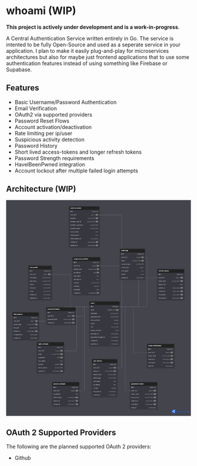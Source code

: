 # whoami (WIP)

**This project is actively under development and is a work-in-progress**.

A Central Authentication Service written entirely in Go. The service is intented to be fully Open-Source and used as a seperate service in your application. I plan to make it easily plug-and-play for microservices architectures but also for maybe just frontend applications that to use some authentication features instead of using something like Firebase or Supabase.

## Features

- Basic Username/Password Authentication
- Email Verification
- OAuth2 via supported providers
- Password Reset Flows
- Account activation/deactivation
- Rate limiting per ip/user
- Suspicious activity detection
- Password History
- Short lived access-tokens and longer refresh tokens
- Password Strength requirements
- HaveIBeenPwned integration
- Account lockout after multiple failed login attempts

## Architecture (WIP)

![Database Design](./.github/images/whoami-db.png)

## OAuth 2 Supported Providers

The following are the planned supported OAuth 2 providers:

- Github
